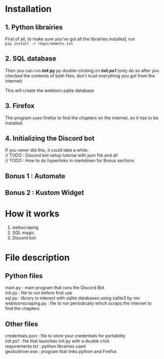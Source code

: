 # Installation
## 1. Python librairies
First of all, to make sure you've got all the librairies installed, run  
 `pip install -r requirements.txt`

## 2. SQL database
Then you can run ***init.py*** py double-clicking on ***init.ps1*** (only do so after you checked the contents of both files, don't trust everything you got from the internet)

This will create the webtoon.sqlite database

## 3. Firefox
The program uses firefox to find the chapters on the internet, so it has to be installed.

## 4. Initializing the Discord bot
If you never did this, it could take a while.  
// TODO : Discord bot setup tutorial with json file and all  
// TODO : How to do hyperlinks in markdown for Bonus sections

## Bonus 1 : Automate
## Bonus 2 : Kustom Widget

# How it works
1. webscraping
2. SQL magic
3. Discord bot
# File description
## Python files
main.py : main program that runs the Discord Bot  
init.py : file to run before first use  
sql.py : library to interact with sqlite databases using sqlite3 by *me*  
webtoonscraping.py : file to run periodically which scraps the internet to find the chapters  

## Other files
credentials.json : file to store your credentials for portability  
init.ps1 : file that launches init.py with a double click  
requirements.txt : python librairies used  
geckodriver.exe : program that links python and Firefox

